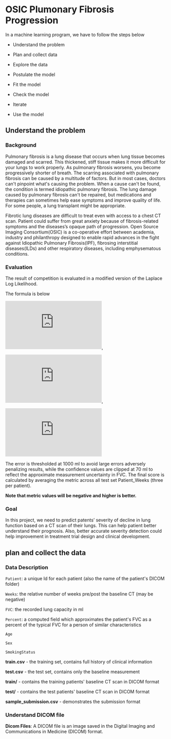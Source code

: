 # OSIC Plumonary Fibrosis Progression

In a machine learning program, we have to follow the steps below

* Understand the problem

* Plan and collect data

* Explore the data

* Postulate the model

* Fit the model

* Check the model

* Iterate

* Use the model

## Understand the problem
### Background

Pulmonary fibrosis is a lung disease that occurs when lung tissue becomes damaged and scarred. 
This thickened, stiff tissue makes it more difficult for your lungs to work properly. As pulmonary fibrosis worsens, you become progressively shorter of breath.
The scarring associated with pulmonary fibrosis can be caused by a multitude of factors. 
But in most cases, doctors can't pinpoint what's causing the problem. When a cause can't be found, the condition is termed idiopathic pulmonary fibrosis.
The lung damage caused by pulmonary fibrosis can't be repaired, but medications and therapies can sometimes help ease symptoms and improve quality of life. 
For some people, a lung transplant might be appropriate.


Fibrotic lung diseases are difficult to treat even with access to a chest CT scan. 
Patient could suffer from great anxiety because of fibrosis-related symptoms and the diseases’s opaque path of progression.
Open Source Imaging Consortium(OSIC) is a co-operative effort between academia, 
industry and philanthropy designed to enable rapid advances in the fight against Idiopathic Pulmonary Fibrosis(IPF),
fibrosing interstitial diseases(ILDs) and other respiratory diseases, including emphysematous conditions.

### Evaluation 

The result of competition is evaluated in a modified version of the Laplace Log Likelihood.

The formula is below 

![equation](https://latex.codecogs.com/gif.latex?%5Csigma_%7Bclipped%7D%20%3D%20max%28%5Csigma%2C%2070%29),

![equation](https://latex.codecogs.com/gif.latex?%5CDelta%20%3D%20min%20%28%20%7CFVC_%7Btrue%7D%20-%20FVC_%7Bpredicted%7D%7C%2C%201000%20%29%2C),

![equation](https://latex.codecogs.com/gif.latex?metric%20%3D%20-%20%5Cfrac%7B%5Csqrt%7B2%7D%20%5CDelta%7D%7B%5Csigma_%7Bclipped%7D%7D%20-%20%5Cln%20%28%20%5Csqrt%7B2%7D%20%5Csigma_%7Bclipped%7D%20%29.)

The error is thresholded at 1000 ml to avoid large errors adversely penalizing results,
while the confidence values are clipped at 70 ml to reflect the approximate measurement uncertainty in FVC. 
The final score is calculated by averaging the metric across all test set Patient_Weeks (three per patient). 

**Note that metric values will be negative and higher is better.**

### Goal
In this project, we need to predict patents’ severity of decline in lung function based on a CT scan of their lungs. 
This can help patient better understand their prognosis. 
Also, better accurate severity detection could help improvement in treatment trial design and clinical development. 


## plan and collect the data

### Data Description

`Patient`: a unique Id for each patient (also the name of the patient's DICOM folder)

`Weeks`: the relative number of weeks pre/post the baseline CT (may be negative)

`FVC`: the recorded lung capacity in ml

`Percent`: a computed field which approximates the patient's FVC as a percent of the typical FVC for a person of similar characteristics

`Age`

`Sex`

`SmokingStatus`

**train.csv** - the training set, contains full history of clinical information

**test.csv** - the test set, contains only the baseline measurement

**train/** - contains the training patients' baseline CT scan in DICOM format

**test/** - contains the test patients' baseline CT scan in DICOM format

**sample_submission.csv** - demonstrates the submission format

### Understand DICOM file

**Dicom Files**: A DICOM file is an image saved in the Digital Imaging and Communications in Medicine (DICOM) format.


### 

